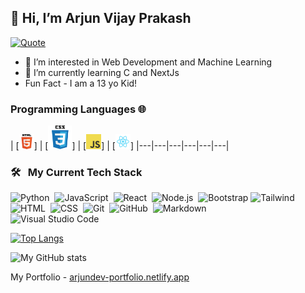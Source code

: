 ## 👋 Hi, I’m Arjun Vijay Prakash

[![Quote](https://quotes-github-readme.vercel.app/api?type=horizontal&theme=catppuccin)](https://github.com/piyushsuthar/github-readme-quotes)
- 👀 I’m interested in Web Development and Machine Learning
- 🌱 I’m currently learning C and NextJs
- Fun Fact - I am a 13 yo Kid!

### Programming Languages 🌐

| [<img src="https://raw.githubusercontent.com/github/explore/80688e429a7d4ef2fca1e82350fe8e3517d3494d/topics/html/html.png" alt="html" width="24">] | [<img src="https://raw.githubusercontent.com/github/explore/80688e429a7d4ef2fca1e82350fe8e3517d3494d/topics/css/css.png" alt="css" width="38">]  | [<img src="https://raw.githubusercontent.com/github/explore/80688e429a7d4ef2fca1e82350fe8e3517d3494d/topics/javascript/javascript.png" alt="javascript" width="24">]  |  [<img src="https://raw.githubusercontent.com/github/explore/80688e429a7d4ef2fca1e82350fe8e3517d3494d/topics/react/react.png" alt="javascript" width="24">]
|---|---|---|---|---|---|

### 🛠 &nbsp; My Current Tech Stack

![Python](https://img.shields.io/badge/-Python-05122A?style=flat&logo=python)&nbsp;
![JavaScript](https://img.shields.io/badge/-JavaScript-05122A?style=flat&logo=javascript)&nbsp;
![React](https://img.shields.io/badge/-React-05122A?style=flat&logo=react)&nbsp;
![Node.js](https://img.shields.io/badge/-Node.js-05122A?style=flat&logo=node.js)&nbsp;
![Bootstrap](https://img.shields.io/badge/-Bootstrap-05122A?style=flat&logo=bootstrap&logoColor=563D7C)
![Tailwind](https://img.shields.io/badge/-Tailwind-05122A?style=flat&logo=tailwind&logoColor=563D7C)
![HTML](https://img.shields.io/badge/-HTML-05122A?style=flat&logo=HTML5)&nbsp;
![CSS](https://img.shields.io/badge/-CSS-05122A?style=flat&logo=CSS3&logoColor=1572B6)&nbsp;
![Git](https://img.shields.io/badge/-Git-05122A?style=flat&logo=git)&nbsp;
![GitHub](https://img.shields.io/badge/-GitHub-05122A?style=flat&logo=github)&nbsp;
![Markdown](https://img.shields.io/badge/-Markdown-05122A?style=flat&logo=markdown)\
![Visual Studio Code](https://img.shields.io/badge/-Visual%20Studio%20Code-05122A?style=flat&logo=visual-studio-code&logoColor=007ACC)&nbsp;

[![Top Langs](https://github-readme-stats.vercel.app/api/top-langs/?username=anuraghazra&layout=compact)](https://github.com/CoderPOOP/github-readme-stats)

![My GitHub stats](https://github-readme-stats.vercel.app/api?username=coderpoop)

My Portfolio - [arjundev-portfolio.netlify.app](https://arjundev-portfolio.netlify.app/)
